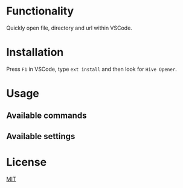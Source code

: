 # Functionality

Quickly open file, directory and url within VSCode.

# Installation

Press `F1` in VSCode, type `ext install` and then look for `Hive Opener`.

# Usage

## Available commands

## Available settings

# License

[MIT](LICENSE)